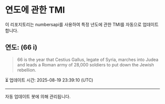 
# 연도에 관한 TMI

이 리포지토리는 numbersapi를 사용하여 특정 년도에 관한 TMI를 자동으로 업데이트합니다.

## 연도: (66 i)
> 66 is the year that Cestius Gallus, legate of Syria, marches into Judea and leads a Roman army of 28,000 soldiers to put down the Jewish rebellion.

⏳ 업데이트 시간: 2025-08-19 23:39:10 (UTC)

---
자동 업데이트 봇에 의해 관리됩니다.
